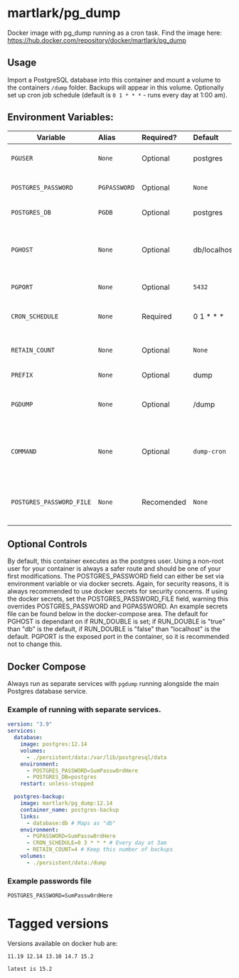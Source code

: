 martlark/pg_dump
================

Docker image with pg_dump running as a cron task. Find the image
here: https://hub.docker.com/repository/docker/martlark/pg_dump

## Usage

Import a PostgreSQL database into this container and mount a volume to the containers `/dump` folder. 
Backups will appear in this volume. Optionally set up cron job schedule (default is `0 1 * * *` - 
runs every day at 1:00 am).

## Environment Variables:

| Variable                 | Alias        | Required?  | Default               | Description                                                                   |
|--------------------------|:-------------|:-----------|:----------------------|:------------------------------------------------------------------------------|
| `PGUSER`                 | `None`       | Optional   | postgres              | The user for accessing the database                                           |
| `POSTGRES_PASSWORD`      | `PGPASSWORD` | Optional   | `None`                | The password for accessing the database                                       |
| `POSTGRES_DB`            | `PGDB`       | Optional   | postgres              | The name of the database                                                      |
| `PGHOST`                 | `None`       | Optional   | db/localhost | The hostname of the database. `db` is the default if RUN_DOUBLE, `localhost` otherwise |
| `PGPORT`                 | `None`       | Optional   | `5432`                | The port for the database                                                     |
| `CRON_SCHEDULE`          | `None`       | Required   | 0 1 * * *             | The cron schedule at which to run the pg_dump                                 |
| `RETAIN_COUNT`           | `None`       | Optional   | `None`                | Optionally, a number to retain, delete older files                            |
| `PREFIX`                 | `None`       | Optional   | dump                  | Optionally, prefix for dump files                                             |
| `PGDUMP`                 | `None`       | Optional   | /dump                 | Optionally, define a different location to dump your backups.                 |
| `COMMAND`                | `None`       | Optional   | `dump-cron` | Options: `dump` dumps the database and exit, `dump-cron` creates a cron job and runs    |
| `POSTGRES_PASSWORD_FILE` | `None`       | Recomended | `None`                | Location of the password file. Overrides `POSTGRES_PASSWORD` and `PGPASSWORD` |

## Optional Controls

By default, this container executes as the postgres user. Using a non-root user for your container
is always a safer route and should be one of your first modifications. The POSTGRES_PASSWORD field can 
either be set via environment variable or via docker secrets. Again, for security reasons, it is
always recommended to use docker secrets for security concerns. If using the docker secrets, set the
POSTGRES_PASSWORD_FILE field, warning this overrides POSTGRES_PASSWORD and PGPASSWORD. An example secrets 
file can be found below in the docker-compose area. The default for PGHOST is dependant on if RUN_DOUBLE 
is set; if RUN_DOUBLE is "true" than "db" is the default, if RUN_DOUBLE is "false" than "localhost" is
the default. PGPORT is the exposed port in the container, so it is recommended not to change this. 

## Docker Compose

Always run as separate services with `pgdump` running alongside the main Postgres database service.

### Example of running with separate services.

```yaml
version: "3.9"
services:
  database:
    image: postgres:12.14
    volumes:
      - ./persistent/data:/var/lib/postgresql/data
    environment:
      - POSTGRES_PASSWORD=SumPassw0rdHere
      - POSTGRES_DB=postgres
    restart: unless-stopped

  postgres-backup:
    image: martlark/pg_dump:12.14
    container_name: postgres-backup
    links:
      - database:db # Maps as "db"
    environment:
      - PGPASSWORD=SumPassw0rdHere
      - CRON_SCHEDULE=0 3 * * * # Every day at 3am
      - RETAIN_COUNT=4 # Keep this number of backups
    volumes:
      - ./persistent/data:/dump
```

### Example passwords file

```text
POSTGRES_PASSWORD=SumPassw0rdHere
```

Tagged versions
===============

Versions available on docker hub are:

    11.19 12.14 13.10 14.7 15.2
	
    latest is 15.2

